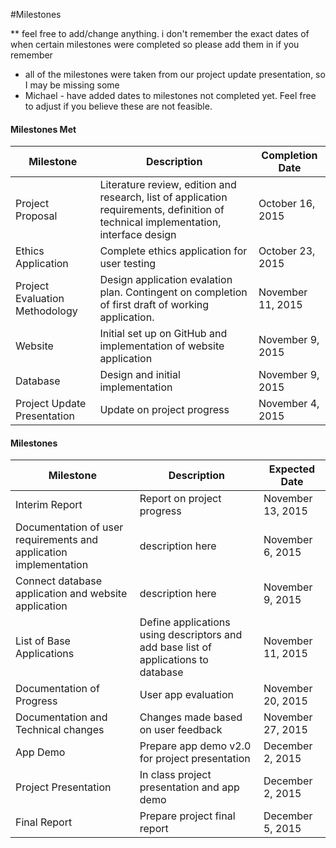 #Milestones

** feel free to add/change anything. i don't remember the exact dates of when certain milestones were completed so please add them in if you remember
- all of the milestones were taken from our project update presentation, so I may be missing some
- Michael - have added dates to milestones not completed yet.  Feel free to adjust if you believe these are not feasible.  


#### Milestones Met
| Milestone           | Description           | Completion Date  |
| -------------       |-------------        | -----|
| Project Proposal | Literature review, edition and research, list of application requirements, definition of technical implementation, interface design| October 16, 2015 |
| Ethics Application| Complete ethics application for user testing | October 23, 2015 |
| Project Evaluation Methodology | Design application evalation plan.  Contingent on completion of first draft of working application. |  November 11, 2015 |
| Website | Initial set up on GitHub and implementation of website application| November 9, 2015 |
|Database | Design and initial implementation  | November 9, 2015 |
|Project Update Presentation| Update on project progress| November 4, 2015



#### Milestones
| Milestone           | Description           | Expected Date  |
| -------------       |-------------        | -----|
| Interim Report      | Report on project progress        | November 13, 2015 |
|Documentation of user requirements and application implementation | description here  |   November 6, 2015 |
|Connect database application and website application | description here  |   November 9, 2015 |
|List of Base Applications | Define applications using descriptors and add base list of applications to database | November 11, 2015 |
|Documentation of Progress| User app evaluation| November 20, 2015|
|Documentation and Technical changes| Changes made based on user feedback| November 27, 2015|
|App Demo| Prepare app demo v2.0 for project presentation| December 2, 2015 |
|Project Presentation| In class project presentation and app demo| December 2, 2015 |
|Final Report| Prepare project final report| December 5, 2015 |
